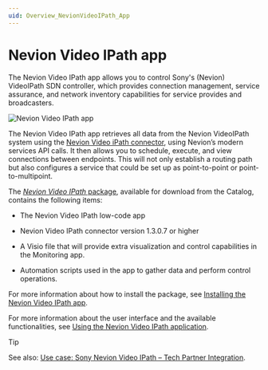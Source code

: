 ```yaml
---
uid: Overview_NevionVideoIPath_App
---
```


# Nevion Video IPath app

The Nevion Video IPath app allows you to control Sony's (Nevion) VideoIPath SDN controller, which provides connection management, service assurance, and network inventory capabilities for service provides and broadcasters.

![Nevion Video IPath app](~/dataminer/images/Nevion_OverviewPage.png)

The Nevion Video IPath app retrieves all data from the Nevion VideoIPath system using the [Nevion Video iPath connector](https://catalog.dataminer.services/details/7b986cbc-a29e-44e5-b3b7-003e639acfac), using Nevion’s modern services API calls. It then allows you to schedule, execute, and view connections between endpoints. This will not only establish a routing path but also configures a service that could be set up as point-to-point or point-to-multipoint.

The [*Nevion Video IPath* package](https://catalog.dataminer.services/details/ec97a934-679e-42c2-ac4b-f33a3d9f8d2c), available for download from the Catalog, contains the following items:

- The Nevion Video IPath low-code app

- Nevion Video IPath connector version 1.3.0.7 or higher

- A Visio file that will provide extra visualization and control capabilities in the Monitoring app.

- Automation scripts used in the app to gather data and perform control operations.

For more information about how to install the package, see [Installing the Nevion Video IPath app](xref:Installing_NevionVideoIPath_App).

For more information about the user interface and the available functionalities, see [Using the Nevion Video IPath application](xref:How_to_NevionVideoIPath_App).

> [!TIP]
> See also: [Use case: Sony Nevion Video IPath – Tech Partner Integration](https://community.dataminer.services/use-case/sony-nevion-videoipath-integration/).
